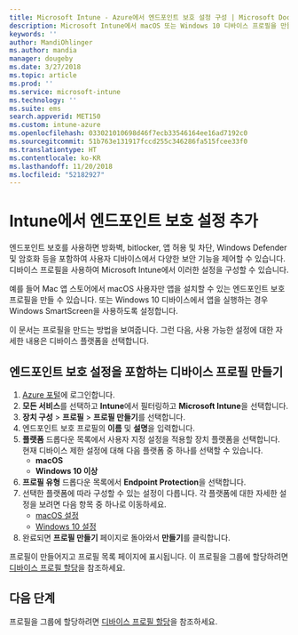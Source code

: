 ```yaml
---
title: Microsoft Intune - Azure에서 엔드포인트 보호 설정 구성 | Microsoft Docs
description: Microsoft Intune에서 macOS 또는 Windows 10 디바이스 프로필을 만들 경우 엔드포인트 보호 설정을 만듭니다.
keywords: ''
author: MandiOhlinger
ms.author: mandia
manager: dougeby
ms.date: 3/27/2018
ms.topic: article
ms.prod: ''
ms.service: microsoft-intune
ms.technology: ''
ms.suite: ems
search.appverid: MET150
ms.custom: intune-azure
ms.openlocfilehash: 033021010698d46f7ecb33546164ee16ad7192c0
ms.sourcegitcommit: 51b763e131917fccd255c346286fa515fcee33f0
ms.translationtype: HT
ms.contentlocale: ko-KR
ms.lasthandoff: 11/20/2018
ms.locfileid: "52182927"
---
```

# <a name="add-endpoint-protection-settings-in-intune"></a>Intune에서 엔드포인트 보호 설정 추가

엔드포인트 보호를 사용하면 방화벽, bitlocker, 앱 허용 및 차단, Windows Defender 및 암호화 등을 포함하여 사용자 디바이스에서 다양한 보안 기능을 제어할 수 있습니다. 디바이스 프로필을 사용하여 Microsoft Intune에서 이러한 설정을 구성할 수 있습니다.

예를 들어 Mac 앱 스토어에서 macOS 사용자만 앱을 설치할 수 있는 엔드포인트 보호 프로필을 만들 수 있습니다. 또는 Windows 10 디바이스에서 앱을 실행하는 경우 Windows SmartScreen을 사용하도록 설정합니다.

이 문서는 프로필을 만드는 방법을 보여줍니다. 그런 다음, 사용 가능한 설정에 대한 자세한 내용은 디바이스 플랫폼을 선택합니다.

## <a name="create-a-device-profile-containing-endpoint-protection-settings"></a>엔드포인트 보호 설정을 포함하는 디바이스 프로필 만들기

1. [Azure 포털](https://portal.azure.com)에 로그인합니다.
2. **모든 서비스**를 선택하고 **Intune**에서 필터링하고 **Microsoft Intune**을 선택합니다.
3. **장치 구성** > **프로필** > **프로필 만들기**를 선택합니다.
4. 엔드포인트 보호 프로필의 **이름** 및 **설명**을 입력합니다.
5. **플랫폼** 드롭다운 목록에서 사용자 지정 설정을 적용할 장치 플랫폼을 선택합니다. 현재 디바이스 제한 설정에 대해 다음 플랫폼 중 하나를 선택할 수 있습니다.
   - **macOS**
   - **Windows 10 이상**
6. **프로필 유형** 드롭다운 목록에서 **Endpoint Protection**을 선택합니다. 
7. 선택한 플랫폼에 따라 구성할 수 있는 설정이 다릅니다. 각 플랫폼에 대한 자세한 설정을 보려면 다음 항목 중 하나로 이동하세요.
   - [macOS 설정](endpoint-protection-macos.md)
   - [Windows 10 설정](endpoint-protection-windows-10.md)
8. 완료되면 **프로필 만들기** 페이지로 돌아와서 **만들기**를 클릭합니다.

프로필이 만들어지고 프로필 목록 페이지에 표시됩니다. 이 프로필을 그룹에 할당하려면 [디바이스 프로필 할당](device-profile-assign.md)을 참조하세요.

## <a name="next-steps"></a>다음 단계
프로필을 그룹에 할당하려면 [디바이스 프로필 할당](device-profile-assign.md)을 참조하세요.

